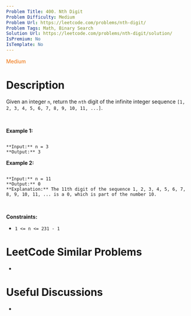 ```yaml
---
Problem Title: 400. Nth Digit
Problem Difficulty: Medium
Problem Url: https://leetcode.com/problems/nth-digit/
Problem Tags: Math, Binary Search
Solution Url: https://leetcode.com/problems/nth-digit/solution/
IsPremium: No
IsTemplate: No
---
```


<span style="color: rgb(239, 108, 0);">Medium</span>

# Description

Given an integer `n`, return the `nth` digit of the infinite integer sequence `[1, 2, 3, 4, 5, 6, 7, 8, 9, 10, 11, ...]`.


 


**Example 1:**



```

**Input:** n = 3
**Output:** 3

```

**Example 2:**



```

**Input:** n = 11
**Output:** 0
**Explanation:** The 11th digit of the sequence 1, 2, 3, 4, 5, 6, 7, 8, 9, 10, 11, ... is a 0, which is part of the number 10.

```

 


**Constraints:**


* `1 <= n <= 231 - 1`




# LeetCode Similar Problems

- []()

# Useful Discussions

- []()
